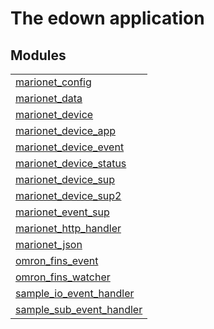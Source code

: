 

# The edown application #


## Modules ##


<table width="100%" border="0" summary="list of modules">
<tr><td><a href="http://github.com/hiroeorz17/marionet-device/blob/master/doc/marionet_config.md" class="module">marionet_config</a></td></tr>
<tr><td><a href="http://github.com/hiroeorz17/marionet-device/blob/master/doc/marionet_data.md" class="module">marionet_data</a></td></tr>
<tr><td><a href="http://github.com/hiroeorz17/marionet-device/blob/master/doc/marionet_device.md" class="module">marionet_device</a></td></tr>
<tr><td><a href="http://github.com/hiroeorz17/marionet-device/blob/master/doc/marionet_device_app.md" class="module">marionet_device_app</a></td></tr>
<tr><td><a href="http://github.com/hiroeorz17/marionet-device/blob/master/doc/marionet_device_event.md" class="module">marionet_device_event</a></td></tr>
<tr><td><a href="http://github.com/hiroeorz17/marionet-device/blob/master/doc/marionet_device_status.md" class="module">marionet_device_status</a></td></tr>
<tr><td><a href="http://github.com/hiroeorz17/marionet-device/blob/master/doc/marionet_device_sup.md" class="module">marionet_device_sup</a></td></tr>
<tr><td><a href="http://github.com/hiroeorz17/marionet-device/blob/master/doc/marionet_device_sup2.md" class="module">marionet_device_sup2</a></td></tr>
<tr><td><a href="http://github.com/hiroeorz17/marionet-device/blob/master/doc/marionet_event_sup.md" class="module">marionet_event_sup</a></td></tr>
<tr><td><a href="http://github.com/hiroeorz17/marionet-device/blob/master/doc/marionet_http_handler.md" class="module">marionet_http_handler</a></td></tr>
<tr><td><a href="http://github.com/hiroeorz17/marionet-device/blob/master/doc/marionet_json.md" class="module">marionet_json</a></td></tr>
<tr><td><a href="http://github.com/hiroeorz17/marionet-device/blob/master/doc/omron_fins_event.md" class="module">omron_fins_event</a></td></tr>
<tr><td><a href="http://github.com/hiroeorz17/marionet-device/blob/master/doc/omron_fins_watcher.md" class="module">omron_fins_watcher</a></td></tr>
<tr><td><a href="http://github.com/hiroeorz17/marionet-device/blob/master/doc/sample_io_event_handler.md" class="module">sample_io_event_handler</a></td></tr>
<tr><td><a href="http://github.com/hiroeorz17/marionet-device/blob/master/doc/sample_sub_event_handler.md" class="module">sample_sub_event_handler</a></td></tr></table>

